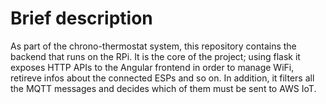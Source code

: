 # Brief description
As part of the chrono-thermostat system, this repository contains the backend that runs on the RPi. 
It is the core of the project; using flask it exposes HTTP APIs to the Angular frontend in order to manage WiFi, retireve infos about the connected ESPs and so on.
In addition, it filters all the MQTT messages and decides which of them must be sent to AWS IoT.
